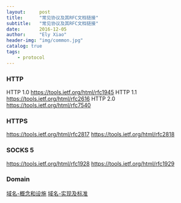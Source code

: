 ```yaml
---
layout:     post
title:      "常见协议及其RFC文档链接"
subtitle:   "常见协议及其RFC文档链接"
date:       2016-12-05
author:     "Ely Xiao"
header-img: "img/common.jpg"
catalog: true
tags:
    - protocol
---
```


### HTTP
HTTP 1.0 https://tools.ietf.org/html/rfc1945
HTTP 1.1 https://tools.ietf.org/html/rfc2616
HTTP 2.0 https://tools.ietf.org/html/rfc7540

### HTTPS
https://tools.ietf.org/html/rfc2817
https://tools.ietf.org/html/rfc2818

### SOCKS 5
https://tools.ietf.org/html/rfc1928
https://tools.ietf.org/html/rfc1929


### Domain
[域名-概念和设施](https://tools.ietf.org/html/rfc1034)
[域名-实现及标准](https://tools.ietf.org/html/rfc1035)


